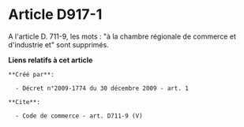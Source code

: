 # Article D917-1

A l'article D. 711-9, les mots : "à la chambre régionale de commerce et d'industrie et" sont supprimés.

**Liens relatifs à cet article**

	**Créé par**:

	  - Décret n°2009-1774 du 30 décembre 2009 - art. 1

	**Cite**:

	  - Code de commerce - art. D711-9 (V)

